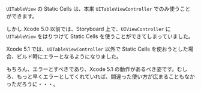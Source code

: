 <!--
title:   Static Cells を UITableViewController 以外で使うと Xcode 5.1 ではビルドエラーになる
tags:    iOS
id:      75ddb99cc8f3501046f0
private: false
-->
`UITableView` の Static Cells は、本来 `UITableViewController` でのみ使うことができます。

しかし Xcode 5.0 以前では、Storyboard 上で、`UIViewController` に `UITableView` をはりつけて Static Cells を使うことができてしまっていました。

Xcode 5.1 では、`UITableViewController` 以外で Static Cells を使おうとした場合、ビルド時にエラーとなるようになりました。

もちろん、エラーとすべきであり、Xcode 5.1 の動作があるべき姿です。むしろ、もっと早くエラーとしてくれていれば、間違った使い方が広まることもなかっただろうに・・・。